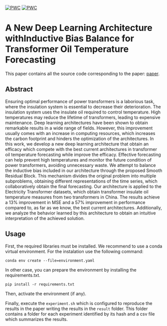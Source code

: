 [![PWC](https://img.shields.io/endpoint.svg?url=https://paperswithcode.com/badge/a-new-deep-learning-architecture/time-series-forecasting-on-etth1-24-2)](https://paperswithcode.com/sota/time-series-forecasting-on-etth1-24-2?p=a-new-deep-learning-architecture) [![PWC](https://img.shields.io/endpoint.svg?url=https://paperswithcode.com/badge/a-new-deep-learning-architecture/time-series-forecasting-on-etth2-24-2)](https://paperswithcode.com/sota/time-series-forecasting-on-etth2-24-2?p=a-new-deep-learning-architecture)
# A New Deep Learning Architecture withInductive Bias Balance for Transformer Oil Temperature Forecasting

This paper contains all the source code corresponding to the paper: [paper](https://journalofbigdata.springeropen.com/counter/pdf/10.1186/s40537-023-00745-0.pdf).

## Abstract
Ensuring optimal performance of power transformers is a laborious task, where the insulation system is essential to decrease their deterioration. The insulation system uses the insulate oil required to control temperature. High temperatures may reduce the lifetime of transformers, leading to expensive maintenance. Deep learning architectures have been shown to obtain remarkable results in a wide range of fields. However, this improvement usually comes with an increase in computing resources, which increases the carbon footprint and hinders the optimization of the architectures. In this work, we develop a new deep learning architecture that obtain an efficacy which compete with the best current architectures in transformer oil temperature forecasting while improve the efficacy. Effective forecasting can help prevent high temperatures and monitor the future condition of power transformers, avoiding unnecessary waste. We attempt to balance the inductive bias included in our architecture through the proposed Smooth Residual Block. This mechanism divides the original problem into multiple subproblems, obtaining different representations of the time series, which collaboratively obtain the final forecasting. Our architecture is applied to the Electricity Transformer datasets, which obtain transformer insulate oil temperature measures from two transformers in China. The results achieve a 13\% improvement in MSE and a 57\% improvement in performance compared to, as far as we know, the best current architectures. Additionally, we analyze the behavior learned by this architecture to obtain an intuitive interpretation of the achieved solution.

## Usage
First, the required libraries must be installed. We recommend to use a conda virtual environment. For the instalation use the following command:

`conda env create --file=environment.yaml`

In other case, you can prepare the environment by installing the requirements.txt.

`pip install -r requirements.txt`

Then, activate the environment (if any).

Finally, execute the `experiment.sh` which is configured to reproduce the results in the paper writing the results in the `result` folder. This folder contains a folder for each experiment identified by its hash and a csv file which summarizes the results.

